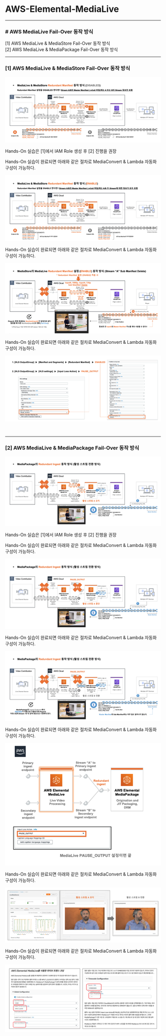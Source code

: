 # AWS-Elemental-MediaLive

* * *

### # AWS MediaLive Fail-Over 동작 방식

[1] AWS MediaLive & MediaStore Fail-Over 동작 방식<br>
[2] AWS MediaLive & MediaPackage Fail-Over 동작 방식


* * *

### [1] AWS MediaLive & MediaStore Fail-Over 동작 방식


![image](./images/Screen-0.png)

Hands-On 실습은 [1]에서 IAM Role 생성 후 [2] 진행을 권장

Hands-On 실습이 완료되면 아래와 같은 절차로 MediaConvert & Lambda 자동화 구성이 가능하다. 

![image](./images/Screen-1.png)

Hands-On 실습이 완료되면 아래와 같은 절차로 MediaConvert & Lambda 자동화 구성이 가능하다. 

![image](./images/Screen-2.png)

Hands-On 실습이 완료되면 아래와 같은 절차로 MediaConvert & Lambda 자동화 구성이 가능하다. 

![image](./images/Screen-3.png)

<br>

* * *

### [2] AWS MediaLive & MediaPackage Fail-Over 동작 방식

![image](./images/Screen-4.png)

Hands-On 실습은 [1]에서 IAM Role 생성 후 [2] 진행을 권장

Hands-On 실습이 완료되면 아래와 같은 절차로 MediaConvert & Lambda 자동화 구성이 가능하다. 

![image](./images/Screen-5.png)

Hands-On 실습이 완료되면 아래와 같은 절차로 MediaConvert & Lambda 자동화 구성이 가능하다. 

![image](./images/Screen-6.png)

Hands-On 실습이 완료되면 아래와 같은 절차로 MediaConvert & Lambda 자동화 구성이 가능하다. 

![image](./images/Screen-7.png)

Hands-On 실습이 완료되면 아래와 같은 절차로 MediaConvert & Lambda 자동화 구성이 가능하다. 

![image](./images/Screen-8.png)

Hands-On 실습이 완료되면 아래와 같은 절차로 MediaConvert & Lambda 자동화 구성이 가능하다. 

![image](./images/Screen-9.png)

<br>
